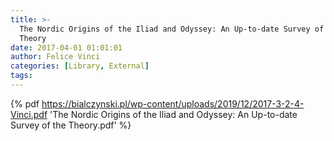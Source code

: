 ```yaml
---
title: >-
  The Nordic Origins of the Iliad and Odyssey: An Up-to-date Survey of the
  Theory
date: 2017-04-01 01:01:01
author: Felice Vinci
categories: [Library, External]
tags:
---
```


{% pdf https://bialczynski.pl/wp-content/uploads/2019/12/2017-3-2-4-Vinci.pdf 'The Nordic Origins of the Iliad and Odyssey: An Up-to-date Survey of the
  Theory.pdf' %}